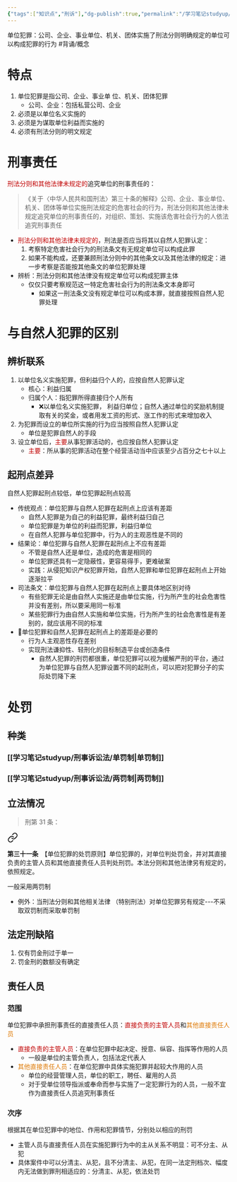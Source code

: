 ```yaml
---
{"tags":["知识点","刑诉"],"dg-publish":true,"permalink":"/学习笔记studyup/刑事诉讼法/单位犯罪/","dgPassFrontmatter":true,"created":"2024-11-02T10:49:16.522+08:00","updated":"2024-11-02T16:34:44.402+08:00"}
---
```


单位犯罪：公司、企业、事业单位、机关、团体实施了刑法分则明确规定的单位可以构成犯罪的行为 #背诵/概念 
# 特点
1. 单位犯罪是指公司、企业、事业单 位、机关、团体犯罪
	- 公司、企业：包括私营公司、企业
2. 必须是以单位名义实施的
3. 必须是为谋取单位利益而实施的
4. 必须有刑法分则的明文规定
# 刑事责任
<font color="#c00000">刑法分则和其他法律未规定的</font>追究单位的刑事责任的：
>《关于〈中华人民共和国刑法〉第三十条的解释》公司、企业、事业单位、机关、团体等单位实施刑法规定的危害社会的行为，刑法分则和其他法律未规定追究单位的刑事责任的，对组织、策划、实施该危害社会行为的人依法追究刑事责任

- <font color="#c00000">刑法分则和其他法律未规定的</font>，刑法是否应当将其以自然人犯罪认定：
	1. 考察特定危害社会行为的刑法条文有无规定单位可以构成此罪
	2. 如果不能构成，还要兼顾刑法分则中的其他条文以及其他法律的规定：进一步考察是否能按其他条文的单位犯罪处理
- 辨析：刑法分则和其他法律没有规定单位可以构成犯罪主体
	- 仅仅只要考察规范这一特定危害社会行为的刑法条文本身即可
		- 如果这一刑法条文没有规定单位可以构成本罪，就直接按照自然人犯罪处理
# 与自然人犯罪的区别
## 辨析联系
1. 以单位名义实施犯罪，但利益归个人的，应按自然人犯罪认定
	- 核心：利益归属
	- 归属个人：指犯罪所得直接归个人所有
		- ❌以单位名义实施犯罪， 利益归单位；自然人通过单位的奖励机制提取有关的奖金，或者用发工资的形式、涨工作的形式来增加收入
2. 为犯罪而设立的单位所实施的行为应当按照自然人犯罪认定
	- 单位是犯罪自然人的手段
3. 设立单位后，<font color="#c00000">主要</font>从事犯罪活动的，也应按自然人犯罪认定
	- <font color="#c00000">主要</font>：所从事的犯罪活动在整个经营活动当中应该至少占百分之七十以上
## 起刑点差异
自然人犯罪起刑点较低，单位犯罪起刑点较高
- 传统观点：单位犯罪与自然人犯罪在起刑点上应该有差距
	- 自然人犯罪是为自己的利益犯罪，最终利益归自己
	- 单位犯罪是为单位的利益而犯罪，利益归单位
	- 在自然人犯罪与单位犯罪中，行为人的主观恶性是不同的
- 结果论：单位犯罪与自然人犯罪在起刑点上不应有差距
	- 不管是自然人还是单位，造成的危害是相同的
	- 单位犯罪还具有一定隐蔽性，更容易得手，更难破案
	- 实践：从侵犯知识产权犯罪开始，自然人犯罪和单位犯罪在起刑点上开始逐渐拉平
- 司法条文：单位犯罪与自然人犯罪在起刑点上要具体地区别对待
	- 有些犯罪无论是由自然人实施还是由单位实施，行为所产生的社会危害性并没有差别，所以要采用同一标准
	- 某些犯罪行为由自然人实施和单位实施，行为所产生的社会危害性是有差别的，就应该用不同的标准
- 🧵单位犯罪和自然人犯罪在起刑点上的差距是必要的
	- 行为人主观恶性存在差别
	- 实现刑法谦抑性、轻刑化的目标制造平台或创造条件
		- 自然人犯罪的刑罚都很重，单位犯罪可以视为缓解严刑的平台，通过为单位犯罪与自然人犯罪设置不同的起刑点，可以把对犯罪分子的实际处罚降下来
# 处罚
## 种类
### [[学习笔记studyup/刑事诉讼法/单罚制\|单罚制]]
### [[学习笔记studyup/刑事诉讼法/两罚制\|两罚制]]
## 立法情况
>刑第 31 条：
<div class="transclusion internal-embed is-loaded"><a class="markdown-embed-link" href="/////#t31" aria-label="Open link"><svg xmlns="http://www.w3.org/2000/svg" width="24" height="24" viewBox="0 0 24 24" fill="none" stroke="currentColor" stroke-width="2" stroke-linecap="round" stroke-linejoin="round" class="svg-icon lucide-link"><path d="M10 13a5 5 0 0 0 7.54.54l3-3a5 5 0 0 0-7.07-7.07l-1.72 1.71"></path><path d="M14 11a5 5 0 0 0-7.54-.54l-3 3a5 5 0 0 0 7.07 7.07l1.71-1.71"></path></svg></a><div class="markdown-embed">



**第三十一条**　【单位犯罪的处罚原则】单位犯罪的，对单位判处罚金，并对其直接负责的主管人员和其他直接责任人员判处刑罚。本法分则和其他法律另有规定的，依照规定。 

</div></div>


一般采用两罚制
- 例外：当刑法分则和其他相关法律 （特别刑法）对单位犯罪另有规定---不采取双罚制而采取单罚制

## 法定刑缺陷
1. 仅有罚金刑过于单一
2. 罚金刑的数额没有确定
## 责任人员
### 范围
单位犯罪中承担刑事责任的直接责任人员：<font color="#c00000">直接负责的主管人员</font>和<font color="#de7802">其他直接责任人员</font>
- <font color="#c00000">直接负责的主管人员</font>：在单位犯罪中起决定、授意、纵容、指挥等作用的人员
	- 一般是单位的主管负责人，包括法定代表人
- <font color="#de7802">其他直接责任人员</font>：在单位犯罪中具体实施犯罪并起较大作用的人员
	- 单位的经营管理人员，单位的职工，聘任、雇用的人员
	- 对于受单位领导指派或奉命而参与实施了一定犯罪行为的人员，一般不宜作为直接责任人员追究刑事责任
### 次序
根据其在单位犯罪中的地位、作用和犯罪情节，分别处以相应的刑罚
- 主管人员与直接责任人员在实施犯罪行为中的主从关系不明显：可不分主、从犯
- 具体案件中可以分清主、从犯，且不分清主、从犯，在同一法定刑档次、幅度内无法做到罪刑相适应的：分清主、从犯，依法处罚
